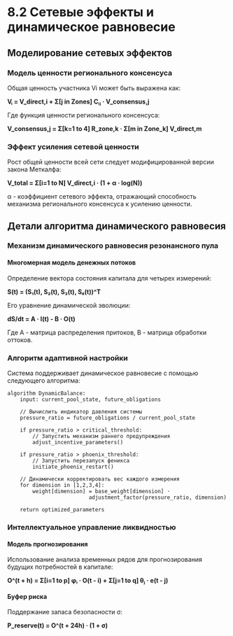 # 8.2 Сетевые эффекты и динамическое равновесие

## Моделирование сетевых эффектов

### Модель ценности регионального консенсуса

Общая ценность участника Vi может быть выражена как:

**Vᵢ = V_direct,i + Σ[j in Zones] Cᵢⱼ · V_consensus,j**

Где функция ценности регионального консенсуса:

**V_consensus,j = Σ[k=1 to 4] R_zone,k · Σ[m in Zone_k] V_direct,m**

### Эффект усиления сетевой ценности

Рост общей ценности всей сети следует модифицированной версии закона Меткалфа:

**V_total = Σ[i=1 to N] V_direct,i · (1 + α · log(N))**

α - коэффициент сетевого эффекта, отражающий способность механизма регионального консенсуса к усилению ценности.

## Детали алгоритма динамического равновесия

### Механизм динамического равновесия резонансного пула

#### Многомерная модель денежных потоков
Определение вектора состояния капитала для четырех измерений:

**S(t) = (S₁(t), S₂(t), S₃(t), S₄(t))^T**

Его уравнение динамической эволюции:

**dS/dt = A · I(t) - B · O(t)**

Где A - матрица распределения притоков, B - матрица обработки оттоков.

### Алгоритм адаптивной настройки

Система поддерживает динамическое равновесие с помощью следующего алгоритма:

```
algorithm DynamicBalance:
    input: current_pool_state, future_obligations
    
    // Вычислить индикатор давления системы
    pressure_ratio = future_obligations / current_pool_state
    
    if pressure_ratio > critical_threshold:
        // Запустить механизм раннего предупреждения
        adjust_incentive_parameters()
    
    if pressure_ratio > phoenix_threshold:
        // Запустить перезапуск феникса
        initiate_phoenix_restart()
    
    // Динамически корректировать вес каждого измерения
    for dimension in [1,2,3,4]:
        weight[dimension] = base_weight[dimension] · 
                          adjustment_factor(pressure_ratio, dimension)
    
    return optimized_parameters
```

### Интеллектуальное управление ликвидностью

#### Модель прогнозирования
Использование анализа временных рядов для прогнозирования будущих потребностей в капитале:

**O^(t + h) = Σ[i=1 to p] φᵢ · O(t - i) + Σ[j=1 to q] θⱼ · e(t - j)**

#### Буфер риска
Поддержание запаса безопасности σ:

**P_reserve(t) = O^(t + 24h) · (1 + σ)**